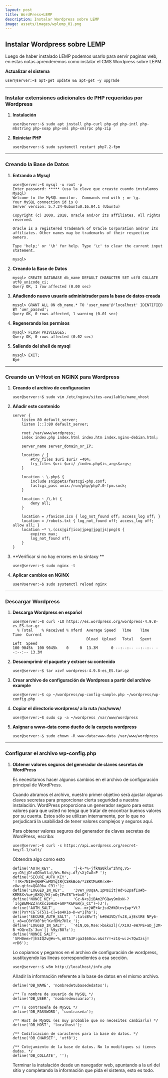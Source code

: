 ```yaml
---
layout: post
title: WordPress+LEMP
description: Instalar Wordpress sobre LEMP
image: assets/images/wplemp_01.png
---
```

##  Instalar Wordpress sobre LEMP ##

Luego de haber instalado LEMP podemos usarlo para servir paginas web, en estas notas aprenderemos como instalar el CMS Wordpress sobre LEPM.

**Actualizar el sistema**
   ```shell
   user@server:~$ apt-get update && apt-get -y upgrade 
   ```
------
### Instalar extensiones adicionales de PHP requeridas por Wordpress ###

1. **Instalación**

   ```shell
   user@server:~$ sudo apt install php-curl php-gd php-intl php-mbstring php-soap php-xml php-xmlrpc php-zip
   ```

2. **Reiniciar PHP**

   ```shell
   user@server:~$ sudo systemctl restart php7.2-fpm
   ```
------
### Creando la Base de Datos ###

1. **Entrando a Mysql**

   ```mysql
   user@server:~$ mysql -u root -p
   Enter password: ***** (usa la clave que creaste cuando instalamos Mysql)
   Welcome to the MySQL monitor.  Commands end with ; or \g.
   Your MySQL connection id is 8
   Server version: 5.7.24-0ubuntu0.16.04.1 (Ubuntu)
   
   Copyright (c) 2000, 2018, Oracle and/or its affiliates. All rights reserved.
   
   Oracle is a registered trademark of Oracle Corporation and/or its
   affiliates. Other names may be trademarks of their respective
   owners.
   
   Type 'help;' or '\h' for help. Type '\c' to clear the current input statement.
   
   mysql> 
   ```

2. **Creando la Base de Datos**

   ```mysql
   mysql> CREATE DATABASE db_name DEFAULT CHARACTER SET utf8 COLLATE utf8_unicode_ci;
   Query OK, 1 row affected (0.00 sec)
   ```

3. **Añadiendo nuevo usuario administrador para la base de datos creada**

   ```mysql
   mysql> GRANT ALL ON db_name.* TO 'user_name'@'localhost' IDENTIFIED BY 'uer_passwd';
   Query OK, 0 rows affected, 1 warning (0.01 sec)
   ```

4. **Regenerando los permisos**

   ```mysql
   mysql> FLUSH PRIVILEGES;
   Query OK, 0 rows affected (0.02 sec)
   ```

5. **Saliendo del shell de mysql**

   ```mysql
   mysql> EXIT;
   Bye
   ```
------

### Creando un V-Host en NGINX para Wordpress ###

1. **Creando el archivo de configuracion**

   ```shell
   user@server:~$ sudo vim /etc/nginx/sites-available/name_vhost
   ```

2. **Añadir este contenido**

   ```nginx
   server {
       listen 80 default_server;
       listen [::]:80 default_server;
   
       root /var/www/wordpress;
       index index.php index.html index.htm index.nginx-debian.html;
   
       server_name server_domain_or_IP;
   
       location / {
           #try_files $uri $uri/ =404;
           try_files $uri $uri/ /index.php$is_args$args;
       }
   
       location ~ \.php$ {
           include snippets/fastcgi-php.conf;
           fastcgi_pass unix:/run/php/php7.0-fpm.sock;
       }
   
       location ~ /\.ht {
           deny all;
       }
   
       location = /favicon.ico { log_not_found off; access_log off; }
       location = /robots.txt { log_not_found off; access_log off; allow all; }
       location ~* \.(css|gif|ico|jpeg|jpg|js|png)$ {
           expires max;
           log_not_found off;
       }
   }
   ```
3. **Verificar si no hay errores en la sintaxy **

   ```nginx
   user@server:~$ sudo nginx -t
   ```
4. **Aplicar cambios en NGINX**
   ```shell
   user@server:~$ sudo systemctl reload nginx 
   ```

------

### Descargar Wordpress ###

1. **Descarga Wordpress en español**

   ```shell
   user@server:~$ curl -LO https://es.wordpress.org/wordpress-4.9.8-es_ES.tar.gz
     % Total    % Received % Xferd  Average Speed   Time    Time     Time  Current
                                    Dload  Upload   Total   Spent    Left  Speed
   100 9045k  100 9045k    0     0  13.3M      0 --:--:-- --:--:-- --:--:-- 13.3M
   ```
2. **Descomprimir el paquete y extraer su contenido**

   ```shell
   user@server:~$ tar xzvf wordpress-4.9.8-es_ES.tar.gz
   ```
3. **Crear archivo de configuración de Wordpress a partir del archivo example**

   ```shell
   user@server:~$ cp ~/wordpress/wp-config-sample.php ~/wordpress/wp-config.php
   ```
4. **Copiar el directorio wordpress/ a la ruta /var/www/**

   ```shell
   user@server:~$ sudo cp -a ~/wordpress /var/www/wordpress
   ```
5. **Asignar a www-data como dueño de la carpeta wordpress**

   ```shell
   user@server:~$ sudo chown -R www-data:www-data /var/www/wordpress
   ```

------

### Configurar el archivo wp-config.php ###

1. **Obtener valores seguros del generador de claves secretas de WordPress**

   Es necesitamos hacer algunos cambios en el archivo de configuración principal de WordPress.

   Cuando abramos el archivo, nuestro primer objetivo será ajustar algunas claves secretas para proporcionar cierta seguridad a nuestra instalación. WordPress proporciona un generador seguro para estos valores para que usted no tenga que tratar de encontrar buenos valores por su cuenta. Estos sólo se utilizan internamente, por lo que no perjudicará la usabilidad de tener valores complejos y seguros aquí.

   Para obtener valores seguros del generador de claves secretas de WordPress, escriba:

   ```shell
   user@server:~$ curl -s https://api.wordpress.org/secret-key/1.1/salt/
   ```

   Obtendra algo como esto

   ```php+HTML
   define('AUTH_KEY',         'j-k-*%-jfkNa0klw^zhYq,V5-vy:O%|jD!xQOhoVfa]/W<.Rd<j.d?/sXjCwGrP ');
   define('SECURE_AUTH_KEY',  '!!R=7N19+@GHP<wMQYqtR{CSRkBo6/*z8KtMuRRrxH+-e8w.gtfc=Q&&9k=_C91:');
   define('LOGGED_IN_KEY',    '3VeY_@UqaA,1pMsIit|Wd>S2pafIs#b-KRMSX<%u+j0XG}/Hf;mO;IPmT8^k+bnO');
   define('NONCE_KEY',        'Gz~N<s]iBAm2PGQwy9m8xN-?`1(gB&MHZZ)nXsci6HxD+a0P*K&P&R{x_CC^)~)J');
   define('AUTH_SALT',        'w=.-mr}WE+Ar}sd2#kDtnv{wp*Vt?UA!|PoY*C&`S(5}1~C|=$o4K1o~D~w*1{h$');
   define('SECURE_AUTH_SALT', ':talsB%rT;`k#6W3VD/fvJ8,a}EstRE NPy6-i_<8=xC0YfX0^bt^KvfDMz7Hlx_');
   define('LOGGED_IN_SALT',   '4iN,Q6,Mse:>b&ko2l|(/X19J-eW7PE+aD_j2M-B +OQreZs`3un`|| %9y/B8?z');
   define('NONCE_SALT',       'SFH0ee>?]hSIQZv@#v~%,mETA3P:ga3$60cw.o&s?r!+z1$~w:z<7QwIzsj!<rD6');
   ```

   Lo copiamos y pegamos en el archivo de configuración de wordpress, sustituyendo las lineas correspondientes a esa sección.

   ```shell
   user@server:~$ w3m http://localhost/info.php
   ```

   Añadir la información referente a la base de datos en el mismo archivo.

   ```php+HTML
   define('DB_NAME', 'nombredetubasededatos');
   
   /** Tu nombre de usuario de MySQL */
   define('DB_USER', 'nombredeusuario');
   
   /** Tu contraseña de MySQL */
   define('DB_PASSWORD', 'contraseña');
   
   /** Host de MySQL (es muy probable que no necesites cambiarlo) */
   define('DB_HOST', 'localhost');
   
   /** Codificación de caracteres para la base de datos. */
   define('DB_CHARSET', 'utf8');
   
   /** Cotejamiento de la base de datos. No lo modifiques si tienes dudas. */
   define('DB_COLLATE', '');
   ```

   Terminar la instalación desde un navegador web, apuntando a la url del sitio y completando la información que pida el sistema, esto es todo.
